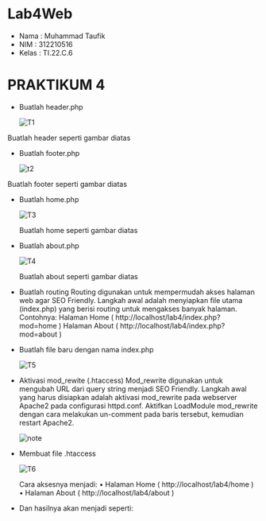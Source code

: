 # Lab4Web

- Nama : Muhammad Taufik
- NIM : 312210516
- Kelas : TI.22.C.6

# PRAKTIKUM 4

- Buatlah header.php

  ![T1](https://github.com/lianaandiyani/LAB4_PHP_MODULAR/assets/149223890/91c411b1-d49d-49a6-854a-f5da75f422ec)

Buatlah header seperti gambar diatas

- Buatlah footer.php

  ![t2](https://github.com/lianaandiyani/LAB4_PHP_MODULAR/assets/149223890/ca88f42c-2c93-4229-9ed6-f27777174864)

Buatlah footer seperti gambar diatas

- Buatlah home.php

  ![T3](https://github.com/lianaandiyani/LAB4_PHP_MODULAR/assets/149223890/4ea8bca5-85d0-4eb8-9f91-832b98da202f)

  Buatlah home seperti gambar diatas

- Buatlah about.php

  ![T4](https://github.com/lianaandiyani/LAB4_PHP_MODULAR/assets/149223890/3950c381-9065-4665-ad09-2d7167e835f4)

  Buatlah about seperti gambar diatas

- Buatlah routing
  Routing digunakan untuk mempermudah akses halaman web agar SEO Friendly.
  Langkah awal adalah menyiapkan file utama (index.php) yang berisi routing untuk mengakses banyak
  halaman.
  Contohnya:
  Halaman Home ( http://localhost/lab4/index.php?mod=home )
  Halaman About ( http://localhost/lab4/index.php?mod=about )
- Buatlah file baru dengan nama index.php

  ![T5](https://github.com/lianaandiyani/LAB4_PHP_MODULAR/assets/149223890/bbac72d3-435b-43fe-9d29-0c97a0643801)

- Aktivasi mod_rewite (.htaccess)
  Mod_rewrite digunakan untuk mengubah URL dari query string menjadi SEO
  Friendly.
  Langkah awal yang harus disiapkan adalah aktivasi mod_rewrite pada webserver
  Apache2 pada
  configurasi httpd.conf.
  Aktifkan LoadModule mod_rewrite dengan cara melakukan un-comment pada baris tersebut,
  kemudian restart Apache2.

  ![note](https://github.com/lianaandiyani/LAB4_PHP_MODULAR/assets/149223890/a676cbe7-ce20-460c-9f21-caffc380812e)

- Membuat file .htaccess

  ![T6](https://github.com/lianaandiyani/LAB4_PHP_MODULAR/assets/149223890/7f9ddc03-2427-44dd-889a-1719ffcb9e5e)

  Cara aksesnya menjadi:
  • Halaman Home ( http://localhost/lab4/home )
  • Halaman About ( http://localhost/lab4/about )

- Dan hasilnya akan menjadi seperti:
